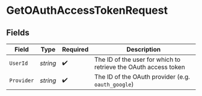 # GetOAuthAccessTokenRequest


## Fields

| Field                                                           | Type                                                            | Required                                                        | Description                                                     |
| --------------------------------------------------------------- | --------------------------------------------------------------- | --------------------------------------------------------------- | --------------------------------------------------------------- |
| `UserId`                                                        | *string*                                                        | :heavy_check_mark:                                              | The ID of the user for which to retrieve the OAuth access token |
| `Provider`                                                      | *string*                                                        | :heavy_check_mark:                                              | The ID of the OAuth provider (e.g. `oauth_google`)              |